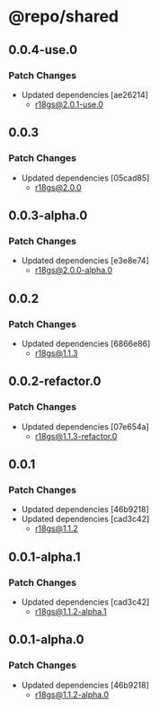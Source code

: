 # @repo/shared

## 0.0.4-use.0

### Patch Changes

- Updated dependencies [ae26214]
  - r18gs@2.0.1-use.0

## 0.0.3

### Patch Changes

- Updated dependencies [05cad85]
  - r18gs@2.0.0

## 0.0.3-alpha.0

### Patch Changes

- Updated dependencies [e3e8e74]
  - r18gs@2.0.0-alpha.0

## 0.0.2

### Patch Changes

- Updated dependencies [6866e86]
  - r18gs@1.1.3

## 0.0.2-refactor.0

### Patch Changes

- Updated dependencies [07e654a]
  - r18gs@1.1.3-refactor.0

## 0.0.1

### Patch Changes

- Updated dependencies [46b9218]
- Updated dependencies [cad3c42]
  - r18gs@1.1.2

## 0.0.1-alpha.1

### Patch Changes

- Updated dependencies [cad3c42]
  - r18gs@1.1.2-alpha.1

## 0.0.1-alpha.0

### Patch Changes

- Updated dependencies [46b9218]
  - r18gs@1.1.2-alpha.0
